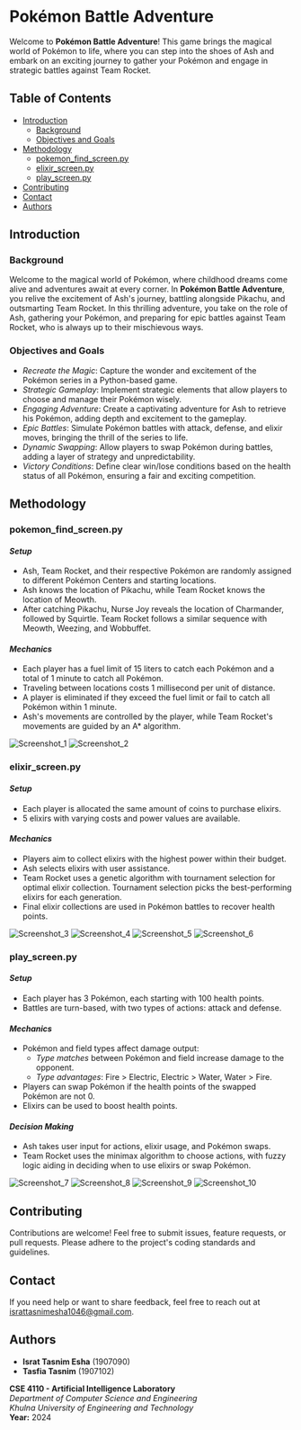 # **Pokémon Battle Adventure**

Welcome to **Pokémon Battle Adventure**! This game brings the magical world of Pokémon to life, where you can step into the shoes of Ash and embark on an exciting journey to gather your Pokémon and engage in strategic battles against Team Rocket.

## **Table of Contents**
- [Introduction](#introduction)
  - [Background](#background)
  - [Objectives and Goals](#objectives-and-goals)
- [Methodology](#methodology)
  - [pokemon_find_screen.py](#pokemon_find_screenpy)
  - [elixir_screen.py](#elixir_screenpy)
  - [play_screen.py](#play_screenpy)
- [Contributing](#contributing)
- [Contact](#contact)
- [Authors](#authors)

## **Introduction**

### **Background**

Welcome to the magical world of Pokémon, where childhood dreams come alive and adventures await at every corner. In **Pokémon Battle Adventure**, you relive the excitement of Ash's journey, battling alongside Pikachu, and outsmarting Team Rocket. In this thrilling adventure, you take on the role of Ash, gathering your Pokémon, and preparing for epic battles against Team Rocket, who is always up to their mischievous ways.

### **Objectives and Goals**
- *Recreate the Magic*: Capture the wonder and excitement of the Pokémon series in a Python-based game.
- *Strategic Gameplay*: Implement strategic elements that allow players to choose and manage their Pokémon wisely.
- *Engaging Adventure*: Create a captivating adventure for Ash to retrieve his Pokémon, adding depth and excitement to the gameplay.
- *Epic Battles*: Simulate Pokémon battles with attack, defense, and elixir moves, bringing the thrill of the series to life.
- *Dynamic Swapping*: Allow players to swap Pokémon during battles, adding a layer of strategy and unpredictability.
- *Victory Conditions*: Define clear win/lose conditions based on the health status of all Pokémon, ensuring a fair and exciting competition.

## **Methodology**

### **pokemon_find_screen.py**

#### *Setup*
- Ash, Team Rocket, and their respective Pokémon are randomly assigned to different Pokémon Centers and starting locations.
- Ash knows the location of Pikachu, while Team Rocket knows the location of Meowth.
- After catching Pikachu, Nurse Joy reveals the location of Charmander, followed by Squirtle. Team Rocket follows a similar sequence with Meowth, Weezing, and Wobbuffet.

#### *Mechanics*
- Each player has a fuel limit of 15 liters to catch each Pokémon and a total of 1 minute to catch all Pokémon.
- Traveling between locations costs 1 millisecond per unit of distance.
- A player is eliminated if they exceed the fuel limit or fail to catch all Pokémon within 1 minute.
- Ash's movements are controlled by the player, while Team Rocket's movements are guided by an A* algorithm.

![Screenshot_1](https://github.com/user-attachments/assets/69c10ca2-3df1-482c-b5de-0e9fc595d530)
![Screenshot_2](https://github.com/user-attachments/assets/b556b403-fb2b-490e-b8ef-4d3f004bac00)

### **elixir_screen.py**

#### *Setup*
- Each player is allocated the same amount of coins to purchase elixirs.
- 5 elixirs with varying costs and power values are available.

#### *Mechanics*
- Players aim to collect elixirs with the highest power within their budget.
- Ash selects elixirs with user assistance.
- Team Rocket uses a genetic algorithm with tournament selection for optimal elixir collection. Tournament selection picks the best-performing elixirs for each generation.
- Final elixir collections are used in Pokémon battles to recover health points.

![Screenshot_3](https://github.com/user-attachments/assets/615d21c1-bfe5-4205-aaa5-2588ef666fc0)
![Screenshot_4](https://github.com/user-attachments/assets/dbe47bec-3af1-44c0-aa74-bb2b77f160f7)
![Screenshot_5](https://github.com/user-attachments/assets/2e6ce47c-6282-46ea-9bd2-6fdc57b026e8)
![Screenshot_6](https://github.com/user-attachments/assets/bdb62e0b-2160-4bdd-8a69-d099b7b35cd3)

### **play_screen.py**

#### *Setup*
- Each player has 3 Pokémon, each starting with 100 health points.
- Battles are turn-based, with two types of actions: attack and defense.

#### *Mechanics*
- Pokémon and field types affect damage output:
  - *Type matches* between Pokémon and field increase damage to the opponent.
  - *Type advantages*: Fire > Electric, Electric > Water, Water > Fire.
- Players can swap Pokémon if the health points of the swapped Pokémon are not 0.
- Elixirs can be used to boost health points.

#### *Decision Making*
- Ash takes user input for actions, elixir usage, and Pokémon swaps.
- Team Rocket uses the minimax algorithm to choose actions, with fuzzy logic aiding in deciding when to use elixirs or swap Pokémon.

![Screenshot_7](https://github.com/user-attachments/assets/8428f720-ff7a-410e-9fae-0590a83101ab)
![Screenshot_8](https://github.com/user-attachments/assets/2329ba46-bdbf-4efe-82fb-9deaebe0a6d5)
![Screenshot_9](https://github.com/user-attachments/assets/70b636a9-ac3f-42ea-82fc-b170f3c707ca)
![Screenshot_10](https://github.com/user-attachments/assets/0bddb3d8-7246-4aff-a644-14728202e5b4)

## **Contributing**

Contributions are welcome! Feel free to submit issues, feature requests, or pull requests. Please adhere to the project's coding standards and guidelines.

## **Contact**

If you need help or want to share feedback, feel free to reach out at [israttasnimesha1046@gmail.com](mailto:israttasnimesha1046@gmail.com).

## Authors

- **Israt Tasnim Esha** (1907090)
- **Tasfia Tasnim** (1907102)

**CSE 4110	- Artificial Intelligence Laboratory**  
*Department of Computer Science and Engineering*  
*Khulna University of Engineering and Technology*           
**Year:** 2024

